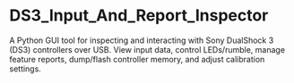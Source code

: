 # DS3_Input_And_Report_Inspector
A Python GUI tool for inspecting and interacting with Sony DualShock 3 (DS3) controllers over USB. View input data, control LEDs/rumble, manage feature reports, dump/flash controller memory, and adjust calibration settings.
